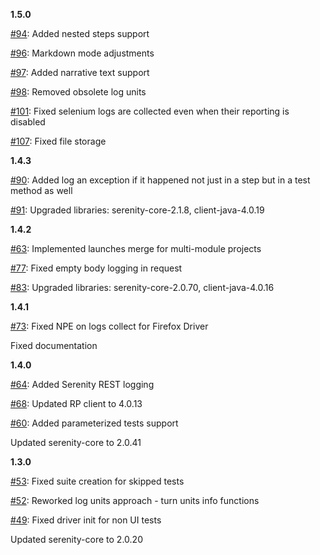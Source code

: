__1.5.0__

[#94](https://github.com/Invictum/serenity-reportportal-integration/issues/94): Added nested steps support

[#96](https://github.com/Invictum/serenity-reportportal-integration/issues/96): Markdown mode adjustments

[#97](https://github.com/Invictum/serenity-reportportal-integration/issues/97): Added narrative text support

[#98](https://github.com/Invictum/serenity-reportportal-integration/issues/98): Removed obsolete log units

[#101](https://github.com/Invictum/serenity-reportportal-integration/issues/101): Fixed selenium logs are collected even when their reporting is disabled

[#107](https://github.com/Invictum/serenity-reportportal-integration/issues/107): Fixed file storage

__1.4.3__

[#90](https://github.com/Invictum/serenity-reportportal-integration/issues/90): Added log an exception if it happened not just in a step but in a test method as well

[#91](https://github.com/Invictum/serenity-reportportal-integration/issues/91): Upgraded libraries: serenity-core-2.1.8, client-java-4.0.19

__1.4.2__

[#63](https://github.com/Invictum/serenity-reportportal-integration/issues/63): Implemented launches merge for multi-module projects 

[#77](https://github.com/Invictum/serenity-reportportal-integration/issues/77): Fixed empty body logging in request

[#83](https://github.com/Invictum/serenity-reportportal-integration/issues/83): Upgraded libraries: serenity-core-2.0.70, client-java-4.0.16

__1.4.1__

[#73](https://github.com/Invictum/serenity-reportportal-integration/issues/73): Fixed NPE on logs collect for Firefox Driver

Fixed documentation

__1.4.0__

[#64](https://github.com/Invictum/serenity-reportportal-integration/issues/64): Added Serenity REST logging

[#68](https://github.com/Invictum/serenity-reportportal-integration/issues/68): Updated RP client to 4.0.13

[#60](https://github.com/Invictum/serenity-reportportal-integration/issues/60): Added parameterized tests support

Updated serenity-core to 2.0.41

__1.3.0__

[#53](https://github.com/Invictum/serenity-reportportal-integration/issues/53): Fixed suite creation for skipped tests

[#52](https://github.com/Invictum/serenity-reportportal-integration/issues/52): Reworked log units approach - turn units info functions

[#49](https://github.com/Invictum/serenity-reportportal-integration/issues/49): Fixed driver init for non UI tests

Updated serenity-core to 2.0.20
